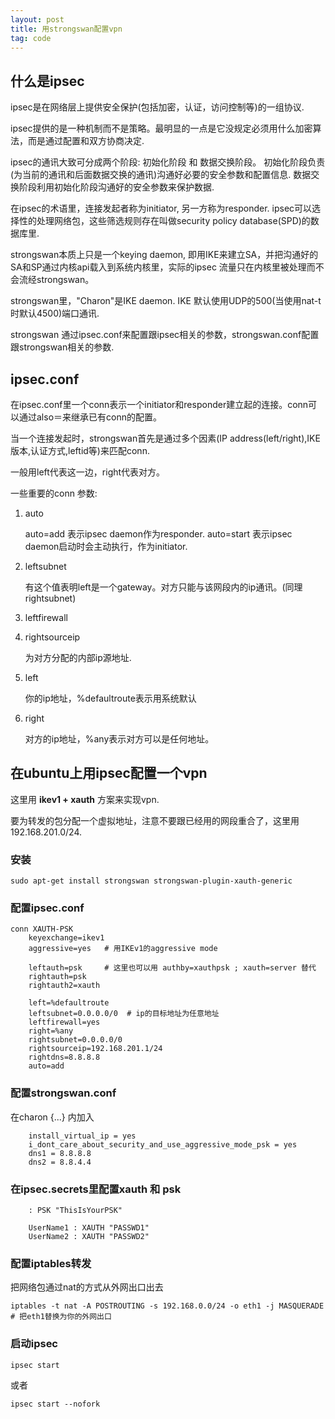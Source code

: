 ```yaml
---
layout: post
title: 用strongswan配置vpn
tag: code
---
```


## 什么是ipsec

ipsec是在网络层上提供安全保护(包括加密，认证，访问控制等)的一组协议.

ipsec提供的是一种机制而不是策略。最明显的一点是它没规定必须用什么加密算法，而是通过配置和双方协商决定.

ipsec的通讯大致可分成两个阶段: 初始化阶段 和 数据交换阶段。 初始化阶段负责(为当前的通讯和后面数据交换的通讯)沟通好必要的安全参数和配置信息.  数据交换阶段利用初始化阶段沟通好的安全参数来保护数据.

在ipsec的术语里，连接发起者称为initiator, 另一方称为responder. ipsec可以选择性的处理网络包，这些筛选规则存在叫做security policy database(SPD)的数据库里.

strongswan本质上只是一个keying daemon, 即用IKE来建立SA，并把沟通好的SA和SP通过内核api载入到系统内核里，实际的ipsec 流量只在内核里被处理而不会流经strongswan。

strongswan里，"Charon"是IKE daemon. IKE 默认使用UDP的500(当使用nat-t时默认4500)端口通讯.

strongswan 通过ipsec.conf来配置跟ipsec相关的参数，strongswan.conf配置跟strongswan相关的参数.

## ipsec.conf

在ipsec.conf里一个conn表示一个initiator和responder建立起的连接。conn可以通过also＝来继承已有conn的配置。 

当一个连接发起时，strongswan首先是通过多个因素(IP address(left/right),IKE版本,认证方式,leftid等)来匹配conn.

一般用left代表这一边，right代表对方。

一些重要的conn 参数:

1. auto

   auto=add 表示ipsec daemon作为responder.  auto=start 表示ipsec daemon启动时会主动执行，作为initiator.

2. leftsubnet

   有这个值表明left是一个gateway。对方只能与该网段内的ip通讯。(同理rightsubnet)

3. leftfirewall

4. rightsourceip

   为对方分配的内部ip源地址.

5. left

   你的ip地址，%defaultroute表示用系统默认

6. right

   对方的ip地址，%any表示对方可以是任何地址。


## 在ubuntu上用ipsec配置一个vpn

这里用 **ikev1 + xauth** 方案来实现vpn.

要为转发的包分配一个虚拟地址，注意不要跟已经用的网段重合了，这里用192.168.201.0/24.

### 安装

    sudo apt-get install strongswan strongswan-plugin-xauth-generic


### 配置ipsec.conf

    conn XAUTH-PSK
        keyexchange=ikev1
        aggressive=yes   # 用IKEv1的aggressive mode

        leftauth=psk     # 这里也可以用 authby=xauthpsk ; xauth=server 替代
        rightauth=psk
        rightauth2=xauth

        left=%defaultroute
        leftsubnet=0.0.0.0/0  # ip的目标地址为任意地址
        leftfirewall=yes
        right=%any
        rightsubnet=0.0.0.0/0
        rightsourceip=192.168.201.1/24
        rightdns=8.8.8.8
        auto=add


### 配置strongswan.conf

在charon {...} 内加入

        install_virtual_ip = yes
        i_dont_care_about_security_and_use_aggressive_mode_psk = yes
        dns1 = 8.8.8.8
        dns2 = 8.8.4.4

### 在ipsec.secrets里配置xauth 和 psk

        : PSK "ThisIsYourPSK"
        
        UserName1 : XAUTH "PASSWD1"
        UserName2 : XAUTH "PASSWD2"

### 配置iptables转发

把网络包通过nat的方式从外网出口出去

    iptables -t nat -A POSTROUTING -s 192.168.0.0/24 -o eth1 -j MASQUERADE  # 把eth1替换为你的外网出口


### 启动ipsec

    ipsec start

或者

    ipsec start --nofork
